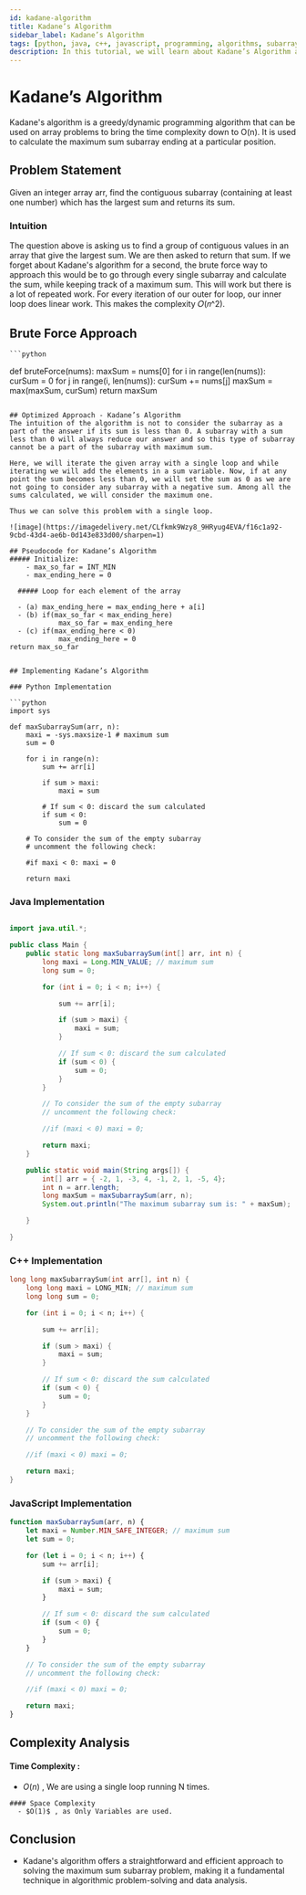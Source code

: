 ```yaml
---
id: kadane-algorithm
title: Kadane’s Algorithm
sidebar_label: Kadane’s Algorithm
tags: [python, java, c++, javascript, programming, algorithms, subarray, array, tutorial, in-depth]
description: In this tutorial, we will learn about Kadane’s Algorithm and its implementation in Python, Java, C++, and JavaScript with detailed explanations and examples.
---
```


# Kadane’s Algorithm
Kadane's algorithm is a greedy/dynamic programming algorithm that can be used on array problems to bring the time complexity down to 
O(n). It is used to calculate the maximum sum subarray ending at a particular position.

## Problem Statement 
Given an integer array arr, find the contiguous subarray (containing at least one number) which has the largest sum and returns its sum.

### Intuition
The question above is asking us to find a group of contiguous values in an array that give the largest sum. We are then asked to return that sum.
If we forget about Kadane's algorithm for a second, the brute force way to approach this would be to go through every single subarray and calculate the sum, while keeping track of a maximum sum. This will work but there is a lot of repeated work. For every iteration of our outer for loop, our inner loop does linear work. This makes the complexity 
𝑂(𝑛^2).

## Brute Force Approach 
    ```python
   def bruteForce(nums):
    maxSum = nums[0]
    for i in range(len(nums)):
        curSum = 0
        for j in range(i, len(nums)):
            curSum += nums[j]
            maxSum = max(maxSum, curSum)
    return maxSum
```

## Optimized Approach - Kadane’s Algorithm 
The intuition of the algorithm is not to consider the subarray as a part of the answer if its sum is less than 0. A subarray with a sum less than 0 will always reduce our answer and so this type of subarray cannot be a part of the subarray with maximum sum.

Here, we will iterate the given array with a single loop and while iterating we will add the elements in a sum variable. Now, if at any point the sum becomes less than 0, we will set the sum as 0 as we are not going to consider any subarray with a negative sum. Among all the sums calculated, we will consider the maximum one.

Thus we can solve this problem with a single loop.

![image](https://imagedelivery.net/CLfkmk9Wzy8_9HRyug4EVA/f16c1a92-9cbd-43d4-ae6b-0d143e833d00/sharpen=1)

## Pseudocode for Kadane’s Algorithm
##### Initialize:
    - max_so_far = INT_MIN
    - max_ending_here = 0

  ##### Loop for each element of the array

  - (a) max_ending_here = max_ending_here + a[i]
  - (b) if(max_so_far < max_ending_here)
            max_so_far = max_ending_here
  - (c) if(max_ending_here < 0)
            max_ending_here = 0
return max_so_far


## Implementing Kadane’s Algorithm

### Python Implementation

```python
import sys

def maxSubarraySum(arr, n):
    maxi = -sys.maxsize-1 # maximum sum
    sum = 0

    for i in range(n):
        sum += arr[i]

        if sum > maxi:
            maxi = sum

        # If sum < 0: discard the sum calculated
        if sum < 0:
            sum = 0

    # To consider the sum of the empty subarray
    # uncomment the following check:

    #if maxi < 0: maxi = 0

    return maxi

```

### Java Implementation

```java

import java.util.*;

public class Main {
    public static long maxSubarraySum(int[] arr, int n) {
        long maxi = Long.MIN_VALUE; // maximum sum
        long sum = 0;

        for (int i = 0; i < n; i++) {

            sum += arr[i];

            if (sum > maxi) {
                maxi = sum;
            }

            // If sum < 0: discard the sum calculated
            if (sum < 0) {
                sum = 0;
            }
        }

        // To consider the sum of the empty subarray
        // uncomment the following check:

        //if (maxi < 0) maxi = 0;

        return maxi;
    }

    public static void main(String args[]) {
        int[] arr = { -2, 1, -3, 4, -1, 2, 1, -5, 4};
        int n = arr.length;
        long maxSum = maxSubarraySum(arr, n);
        System.out.println("The maximum subarray sum is: " + maxSum);

    }

}
```

### C++ Implementation

```cpp
long long maxSubarraySum(int arr[], int n) {
    long long maxi = LONG_MIN; // maximum sum
    long long sum = 0;

    for (int i = 0; i < n; i++) {

        sum += arr[i];

        if (sum > maxi) {
            maxi = sum;
        }

        // If sum < 0: discard the sum calculated
        if (sum < 0) {
            sum = 0;
        }
    }

    // To consider the sum of the empty subarray
    // uncomment the following check:

    //if (maxi < 0) maxi = 0;

    return maxi;
}

```

### JavaScript Implementation

```javascript
function maxSubarraySum(arr, n) {
    let maxi = Number.MIN_SAFE_INTEGER; // maximum sum
    let sum = 0;

    for (let i = 0; i < n; i++) {
        sum += arr[i];

        if (sum > maxi) {
            maxi = sum;
        }

        // If sum < 0: discard the sum calculated
        if (sum < 0) {
            sum = 0;
        }
    }

    // To consider the sum of the empty subarray
    // uncomment the following check:

    //if (maxi < 0) maxi = 0;

    return maxi;
}
```

## Complexity Analysis
   #### Time Complexity : 
   - $O(n)$ , We are using a single loop running N times.
   
    #### Space Complexity
      - $O(1)$ , as Only Variables are used.
## Conclusion
- Kadane's algorithm offers a straightforward and efficient approach to solving the maximum sum subarray problem, making it a fundamental technique in algorithmic problem-solving and data analysis.


